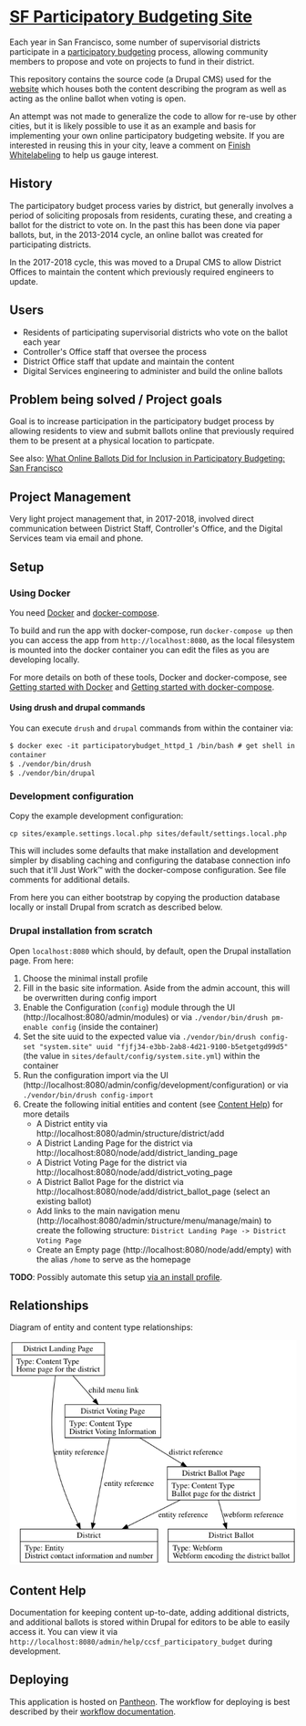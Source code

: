 [SF Participatory Budgeting Site](https://sfpbd.sfgov.org/)
===============

Each year in San Francisco, some number of supervisorial districts participate in a [participatory
budgeting](https://www.participatorybudgeting.org/) process, allowing community members to propose and vote on projects
to fund in their district.

This repository contains the source code (a Drupal CMS) used for the [website](https://sfpbd.sfgov.org/) which houses
both the content describing the program as well as acting as the online ballot when voting is open.

An attempt was not made to generalize the code to allow for re-use by other cities, but it is likely possible to use it
as an example and basis for implementing your own online participatory budgeting website. If you are interested in
reusing this in your city, leave a comment on [Finish
Whitelabeling](https://github.com/SFDigitalServices/participatory_budget/issues/1) to help us gauge interest.

## History

The participatory budget process varies by district, but generally involves a period of soliciting proposals from
residents, curating these, and creating a ballot for the district to vote on. In the past this has been done via paper
ballots, but, in the 2013-2014 cycle, an online ballot was created for participating districts.

In the 2017-2018 cycle, this was moved to a Drupal CMS to allow District Offices to maintain the content which
previously required engineers to update.

## Users

* Residents of participating supervisorial districts who vote on the ballot each year
* Controller's Office staff that oversee the process
* District Office staff that update and maintain the content
* Digital Services engineering to administer and build the online ballots

## Problem being solved / Project goals

Goal is to increase participation in the participatory budget process by allowing residents to view and submit ballots
online that previously required them to be present at a physical location to particpate.

See also: [What Online Ballots Did for Inclusion in Participatory Budgeting: San
Francisco](https://www.publicagenda.org/blogs/online-voting-to-expand-inclusion-in-participatory-budgeting-san-francisco)

## Project Management

Very light project management that, in 2017-2018, involved direct communication between District Staff, Controller's
Office, and the Digital Services team via email and phone.

## Setup

### Using Docker

You need [Docker](https://github.com/docker/docker) and [docker-compose](https://github.com/docker/compose).

To build and run the app with docker-compose, run `docker-compose up` then you can access the app from
`http://localhost:8080`, as the local filesystem is mounted into the docker container you can edit the files as you are
developing locally.

For more details on both of these tools, Docker and docker-compose, see [Getting started with
Docker](https://docs.docker.com/get-started/) and [Getting started with
docker-compose](https://docs.docker.com/compose/gettingstarted/).

#### Using drush and drupal commands

You can execute `drush` and `drupal` commands from within the container via:

```
$ docker exec -it participatorybudget_httpd_1 /bin/bash # get shell in container
$ ./vendor/bin/drush
$ ./vendor/bin/drupal
```

### Development configuration

Copy the example development configuration:

```
cp sites/example.settings.local.php sites/default/settings.local.php
```

This will includes some defaults that make installation and development simpler by disabling caching and configuring the
database connection info such that it'll Just Work™ with the docker-compose configuration. See file comments for
additional details.

From here you can either bootstrap by copying the production database locally or install Drupal from
scratch as described below.

### Drupal installation from scratch

Open `localhost:8080` which should, by default, open the Drupal installation page. From here:

1. Choose the minimal install profile
1. Fill in the basic site information. Aside from the admin account, this will be overwritten during config import
1. Enable the Configuration (`config`) module through the UI (http://localhost:8080/admin/modules) or via
   `./vendor/bin/drush pm-enable config` (inside the container)
1. Set the site uuid to the expected value via `./vendor/bin/drush config-set "system.site" uuid
  "fjfj34-e3bb-2ab8-4d21-9100-b5etgetgd99d5"` (the value in `sites/default/config/system.site.yml`) within the container
1. Run the configuration import via the UI (http://localhost:8080/admin/config/development/configuration) or via
   `./vendor/bin/drush config-import`
1. Create the following initial entities and content (see [Content Help](#content-help)) for more details
   *  A District entity via http://localhost:8080/admin/structure/district/add
   *  A District Landing Page for the district via http://localhost:8080/node/add/district_landing_page
   *  A District Voting Page for the district via http://localhost:8080/node/add/district_voting_page
   *  A District Ballot Page for the district via http://localhost:8080/node/add/district_ballot_page (select an
      existing ballot)
   *  Add links to the main navigation menu (http://localhost:8080/admin/structure/menu/manage/main) to create the
      following structure: `District Landing Page -> District Voting Page`
   *  Create an Empty page (http://localhost:8080/node/add/empty) with the alias `/home` to serve as the homepage

**TODO**: Possibly automate this setup [via an install profile](https://www.drupal.org/project/drupal/issues/1613424).

## Relationships

Diagram of entity and content type relationships:

![diagram of entity and content type relationships](docs/diagram.png)

## Content Help

Documentation for keeping content up-to-date, adding additional districts, and additional ballots is stored within
Drupal for editors to be able to easily access it. You can view it via
`http://localhost:8080/admin/help/ccsf_participatory_budget` during development.

## Deploying

This application is hosted on [Pantheon](http://pantheon.io). The workflow for deploying is best described by their
[workflow documentation](https://pantheon.io/docs/pantheon-workflow/).
